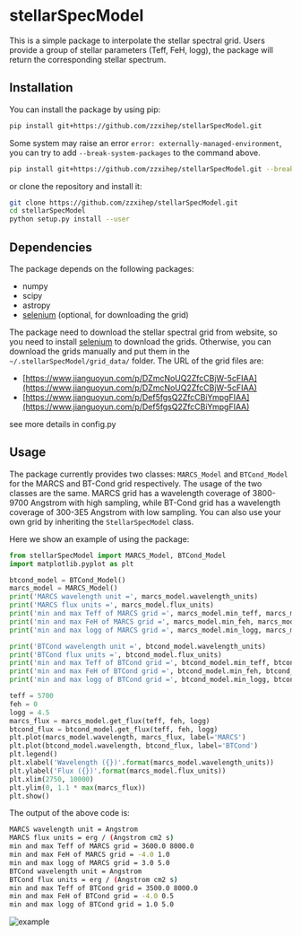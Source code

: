 # stellarSpecModel

This is a simple package to interpolate the stellar spectral grid. Users provide a group of stellar parameters (Teff, FeH, logg), the package will return the corresponding stellar spectrum.

## Installation

You can install the package by using pip:
```bash
pip install git+https://github.com/zzxihep/stellarSpecModel.git
```
Some system may raise an error `error: externally-managed-environment`, you can try to add `--break-system-packages` to the command above.
```bash
pip install git+https://github.com/zzxihep/stellarSpecModel.git --break-system-packages
```
or clone the repository and install it:
```bash
git clone https://github.com/zzxihep/stellarSpecModel.git
cd stellarSpecModel
python setup.py install --user
```

## Dependencies

The package depends on the following packages:
- numpy
- scipy
- astropy
- [selenium](https://github.com/SeleniumHQ/selenium) (optional, for downloading the grid)

The package need to download the stellar spectral grid from website, so you need to install [selenium](https://github.com/SeleniumHQ/selenium) to download the grids. Otherwise, you can download the grids manually and put them in the `~/.stellarSpecModel/grid_data/` folder. The URL of the grid files are:
- [https://www.jianguoyun.com/p/DZmcNoUQ2ZfcCBjW-5cFIAA](https://www.jianguoyun.com/p/DZmcNoUQ2ZfcCBjW-5cFIAA)
- [https://www.jianguoyun.com/p/Def5fgsQ2ZfcCBiYmpgFIAA](https://www.jianguoyun.com/p/Def5fgsQ2ZfcCBiYmpgFIAA)

see more details in config.py

## Usage

The package currently provides two classes: `MARCS_Model` and `BTCond_Model` for the MARCS and BT-Cond grid respectively. The usage of the two classes are the same. MARCS grid has a wavelength coverage of 3800-9700 Angstrom with high sampling, while BT-Cond grid has a wavelength coverage of 300-3E5 Angstrom with low sampling. You can also use your own grid by inheriting the `StellarSpecModel` class.

Here we show an example of using the package:
```python
from stellarSpecModel import MARCS_Model, BTCond_Model
import matplotlib.pyplot as plt

btcond_model = BTCond_Model()
marcs_model = MARCS_Model()
print('MARCS wavelength unit =', marcs_model.wavelength_units)
print('MARCS flux units =', marcs_model.flux_units)
print('min and max Teff of MARCS grid =', marcs_model.min_teff, marcs_model.max_teff)
print('min and max FeH of MARCS grid =', marcs_model.min_feh, marcs_model.max_feh)
print('min and max logg of MARCS grid =', marcs_model.min_logg, marcs_model.max_logg)

print('BTCond wavelength unit =', btcond_model.wavelength_units)
print('BTCond flux units =', btcond_model.flux_units)
print('min and max Teff of BTCond grid =', btcond_model.min_teff, btcond_model.max_teff)
print('min and max FeH of BTCond grid =', btcond_model.min_feh, btcond_model.max_feh)
print('min and max logg of BTCond grid =', btcond_model.min_logg, btcond_model.max_logg)

teff = 5700
feh = 0
logg = 4.5
marcs_flux = marcs_model.get_flux(teff, feh, logg)
btcond_flux = btcond_model.get_flux(teff, feh, logg)
plt.plot(marcs_model.wavelength, marcs_flux, label='MARCS')
plt.plot(btcond_model.wavelength, btcond_flux, label='BTCond')
plt.legend()
plt.xlabel('Wavelength ({})'.format(marcs_model.wavelength_units))
plt.ylabel('Flux ({})'.format(marcs_model.flux_units))
plt.xlim(2750, 10000)
plt.ylim(0, 1.1 * max(marcs_flux))
plt.show()
```
The output of the above code is:
```bash
MARCS wavelength unit = Angstrom
MARCS flux units = erg / (Angstrom cm2 s)
min and max Teff of MARCS grid = 3600.0 8000.0
min and max FeH of MARCS grid = -4.0 1.0
min and max logg of MARCS grid = 3.0 5.0
BTCond wavelength unit = Angstrom
BTCond flux units = erg / (Angstrom cm2 s)
min and max Teff of BTCond grid = 3500.0 8000.0
min and max FeH of BTCond grid = -4.0 0.5
min and max logg of BTCond grid = 1.0 5.0
```
![example](https://github.com/zzxihep/stellarSpecModel/blob/main/example.png)